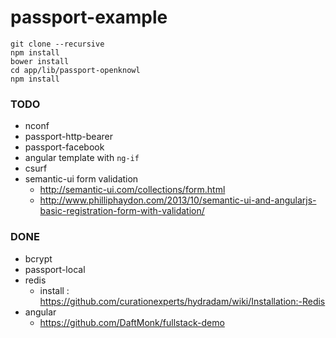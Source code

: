 # passport-example

```
git clone --recursive
npm install
bower install
cd app/lib/passport-openknowl
npm install
```

### TODO
- nconf
- passport-http-bearer
- passport-facebook
- angular template with `ng-if`
- csurf
- semantic-ui form validation
  - http://semantic-ui.com/collections/form.html
  - http://www.philliphaydon.com/2013/10/semantic-ui-and-angularjs-basic-registration-form-with-validation/

### DONE
- bcrypt
- passport-local 
- redis
  - install : https://github.com/curationexperts/hydradam/wiki/Installation:-Redis
- angular
  - https://github.com/DaftMonk/fullstack-demo
